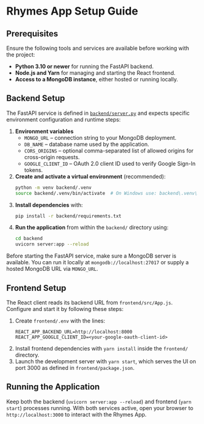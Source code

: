 # Rhymes App Setup Guide

## Prerequisites
Ensure the following tools and services are available before working with the project:

- **Python 3.10 or newer** for running the FastAPI backend.
- **Node.js and Yarn** for managing and starting the React frontend.
- **Access to a MongoDB instance**, either hosted or running locally.

## Backend Setup
The FastAPI service is defined in [`backend/server.py`](backend/server.py) and expects specific environment configuration and runtime steps:

1. **Environment variables**
   - `MONGO_URL` – connection string to your MongoDB deployment.
   - `DB_NAME` – database name used by the application.
   - `CORS_ORIGINS` – optional comma-separated list of allowed origins for cross-origin requests.
   - `GOOGLE_CLIENT_ID` – OAuth 2.0 client ID used to verify Google Sign-In tokens.
2. **Create and activate a virtual environment** (recommended):
   ```bash
   python -m venv backend/.venv
   source backend/.venv/bin/activate  # On Windows use: backend\.venv\Scripts\activate
   ```
3. **Install dependencies** with:
   ```bash
   pip install -r backend/requirements.txt
   ```
4. **Run the application** from within the `backend/` directory using:
   ```bash
   cd backend
   uvicorn server:app --reload
   ```

Before starting the FastAPI service, make sure a MongoDB server is available. You can run it locally at `mongodb://localhost:27017` or supply a hosted MongoDB URL via `MONGO_URL`.

## Frontend Setup
The React client reads its backend URL from `frontend/src/App.js`. Configure and start it by following these steps:

1. Create `frontend/.env` with the lines:
   ```env
   REACT_APP_BACKEND_URL=http://localhost:8000
   REACT_APP_GOOGLE_CLIENT_ID=<your-google-oauth-client-id>
   ```
2. Install frontend dependencies with `yarn install` inside the `frontend/` directory.
3. Launch the development server with `yarn start`, which serves the UI on port 3000 as defined in `frontend/package.json`.

## Running the Application
Keep both the backend (`uvicorn server:app --reload`) and frontend (`yarn start`) processes running. With both services active, open your browser to `http://localhost:3000` to interact with the Rhymes App.
